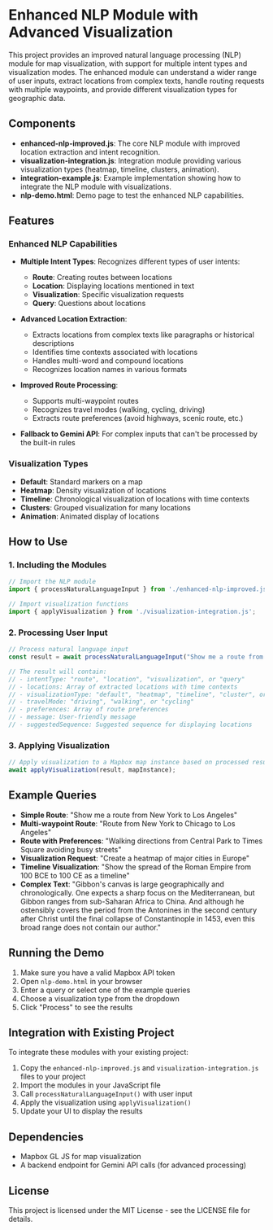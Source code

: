 # Enhanced NLP Module with Advanced Visualization

This project provides an improved natural language processing (NLP) module for map visualization, with support for multiple intent types and visualization modes. The enhanced module can understand a wider range of user inputs, extract locations from complex texts, handle routing requests with multiple waypoints, and provide different visualization types for geographic data.

## Components

- **enhanced-nlp-improved.js**: The core NLP module with improved location extraction and intent recognition.
- **visualization-integration.js**: Integration module providing various visualization types (heatmap, timeline, clusters, animation).
- **integration-example.js**: Example implementation showing how to integrate the NLP module with visualizations.
- **nlp-demo.html**: Demo page to test the enhanced NLP capabilities.

## Features

### Enhanced NLP Capabilities

- **Multiple Intent Types**: Recognizes different types of user intents:
  - **Route**: Creating routes between locations
  - **Location**: Displaying locations mentioned in text
  - **Visualization**: Specific visualization requests
  - **Query**: Questions about locations

- **Advanced Location Extraction**:
  - Extracts locations from complex texts like paragraphs or historical descriptions
  - Identifies time contexts associated with locations
  - Handles multi-word and compound locations
  - Recognizes location names in various formats

- **Improved Route Processing**:
  - Supports multi-waypoint routes
  - Recognizes travel modes (walking, cycling, driving)
  - Extracts route preferences (avoid highways, scenic route, etc.)

- **Fallback to Gemini API**: For complex inputs that can't be processed by the built-in rules

### Visualization Types

- **Default**: Standard markers on a map
- **Heatmap**: Density visualization of locations
- **Timeline**: Chronological visualization of locations with time contexts
- **Clusters**: Grouped visualization for many locations
- **Animation**: Animated display of locations

## How to Use

### 1. Including the Modules

```javascript
// Import the NLP module
import { processNaturalLanguageInput } from './enhanced-nlp-improved.js';

// Import visualization functions
import { applyVisualization } from './visualization-integration.js';
```

### 2. Processing User Input

```javascript
// Process natural language input
const result = await processNaturalLanguageInput("Show me a route from New York to Los Angeles");

// The result will contain:
// - intentType: "route", "location", "visualization", or "query"
// - locations: Array of extracted locations with time contexts
// - visualizationType: "default", "heatmap", "timeline", "cluster", or "animation"
// - travelMode: "driving", "walking", or "cycling"
// - preferences: Array of route preferences
// - message: User-friendly message
// - suggestedSequence: Suggested sequence for displaying locations
```

### 3. Applying Visualization

```javascript
// Apply visualization to a Mapbox map instance based on processed result
await applyVisualization(result, mapInstance);
```

## Example Queries

- **Simple Route**: "Show me a route from New York to Los Angeles"
- **Multi-waypoint Route**: "Route from New York to Chicago to Los Angeles"
- **Route with Preferences**: "Walking directions from Central Park to Times Square avoiding busy streets"
- **Visualization Request**: "Create a heatmap of major cities in Europe"
- **Timeline Visualization**: "Show the spread of the Roman Empire from 100 BCE to 100 CE as a timeline"
- **Complex Text**: "Gibbon's canvas is large geographically and chronologically. One expects a sharp focus on the Mediterranean, but Gibbon ranges from sub-Saharan Africa to China. And although he ostensibly covers the period from the Antonines in the second century after Christ until the final collapse of Constantinople in 1453, even this broad range does not contain our author."

## Running the Demo

1. Make sure you have a valid Mapbox API token
2. Open `nlp-demo.html` in your browser
3. Enter a query or select one of the example queries
4. Choose a visualization type from the dropdown
5. Click "Process" to see the results

## Integration with Existing Project

To integrate these modules with your existing project:

1. Copy the `enhanced-nlp-improved.js` and `visualization-integration.js` files to your project
2. Import the modules in your JavaScript file
3. Call `processNaturalLanguageInput()` with user input
4. Apply the visualization using `applyVisualization()`
5. Update your UI to display the results

## Dependencies

- Mapbox GL JS for map visualization
- A backend endpoint for Gemini API calls (for advanced processing)

## License

This project is licensed under the MIT License - see the LICENSE file for details. 